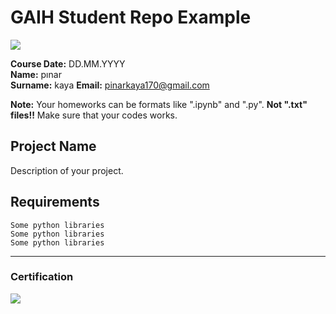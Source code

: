 # GAIH Student Repo Example
![](img/newlogo.png)

**Course Date:** DD.MM.YYYY  
**Name:** pınar  
**Surname:** kaya
**Email:** pinarkaya170@gmail.com

**Note:** Your homeworks can be formats like ".ipynb" and ".py". **Not ".txt" files!!** Make sure that your codes works.  

## Project Name
Description of your project.

## Requirements
```
Some python libraries
Some python libraries
Some python libraries
```
---

### Certification
![](img/TopLearnerCertificate.png)

